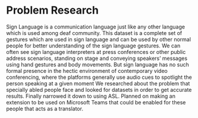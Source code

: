 # Problem Research

Sign Language is a communication language just like any other language which is used among deaf community. This dataset is a complete set of gestures which are used in sign language and can be used by other normal people for better understanding of the sign language gestures.
We can often see sign language interpreters at press conferences or other public address scenarios, standing on stage and conveying speakers’ messages using hand gestures and body movements. But sign language has no such formal presence in the hectic environment of contemporary video conferencing, where the platforms generally use audio cues to spotlight the person speaking at a given moment
We researched about the problem that specially abled people face and looked for datasets in order to get accurate results. Finally narrowed it down to using ASL.
Planned on making an extension to be used on Microsoft Teams that could be enabled for these people that acts as a translator.
